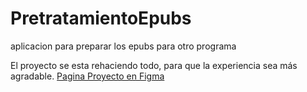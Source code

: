 # PretratamientoEpubs
aplicacion para preparar los epubs para otro programa


El proyecto se esta rehaciendo todo, para que la experiencia sea más agradable. [Pagina Proyecto en Figma](https://www.figma.com/file/IAhmy8FMdV7PyjYrFmi8Og/EpubsDBProject?node-id=315%3A2)
